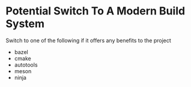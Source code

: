 # Potential Switch To A Modern Build System
Switch to one of the following if it offers any benefits to the project
- bazel
- cmake
- autotools
- meson
- ninja